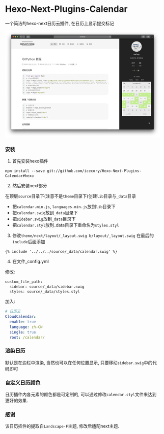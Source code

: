# Hexo-Next-Plugins-Calendar

一个简洁的hexo-next日历云插件, 在日历上显示提交标记

![](example.png)

### 安装

1. 首先安装hexo插件

```shell
npm install --save git://github.com/icecory/Hexo-Next-Plugins-Calendar#hexo
```

2. 然后安装next部分

在顶层`source`目录下(注意不是`theme`目录下)创建`lib`目录与`_data`目录

- 把`calendar.min.js`, `languages.min.js`放到`lib`目录下
- 把`calendar.swig`放到`_data`目录下
- 把`sidebar.swig`放到`_data`目录下
- 把`calendar.styl`放到_data目录下重命名为`styles.styl`

3. 修改`theme/next/layout/_layout.swig b/layout/_layout.swig`
在最后的`include`后面添加
```
{% include '../../../source/_data/calendar.swig' %}
```

4. 在文件_config.yml 

修改:
```ymal
custom_file_path:
  sidebar: source/_data/sidebar.swig
  styles: source/_data/styles.styl
```

加入: 
```yaml
# 日历云
CloudCalendar:
  enable: true
  language: zh-CN
  single: true
  root: /calendar/
```

### 渲染日历

默认是在边栏中渲染, 当然也可以在任何位置显示, 只要移动`sidebar.swig`中的代码即可

### 自定义日历颜色

日历插件内各元素的颜色都是可定制的, 可以通过修改`calendar.styl`文件来达到更好的效果.

### 感谢

该日历插件的提取自`Landscape-F`主题, 修改后适配next主题.

